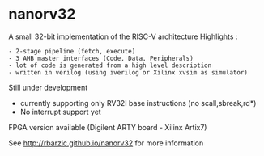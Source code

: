 # nanorv32
A small 32-bit implementation of the RISC-V architecture
Highlights :

    - 2-stage pipeline (fetch, execute)
    - 3 AHB master interfaces (Code, Data, Peripherals)
    - lot of code is generated from a high level description
    - written in verilog (using iverilog or Xilinx xvsim as simulator)

Still under development

  - currently supporting only RV32I base instructions (no scall,sbreak,rd*)
  - No interrupt support yet

FPGA version available (Digilent ARTY board - Xilinx Artix7)


See http://rbarzic.github.io/nanorv32 for more information
